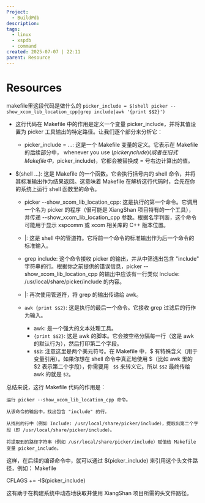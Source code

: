 ```yaml
---
Project:
  - BuildPdb
description:
tags:
  - linux
  - xspdb
  - command
created: 2025-07-07 | 22:11
parent: Resource
---
```

# Resources
makefile里这段代码是做什么的
`picker_include = $(shell picker --show_xcom_lib_location_cpp|grep include|awk '{print $$2}')`

- 这行代码在 Makefile 中的作用是定义一个变量 picker_include，并将其值设置为 picker 工具输出的特定路径。让我们逐个部分来分析它：
	- picker_include = ...: 这是一个 Makefile 变量的定义。它表示在 Makefile 的后续部分中， whenever you use $(picker_include) (或者在旧式 Makefile 中，$picker_include)，它都会被替换成 = 号右边计算出的值。
- $(shell ...): 这是 Makefile 的一个函数。它会执行括号内的 shell 命令，并将其标准输出作为结果返回。这意味着 Makefile 在解析这行代码时，会先在你的系统上运行 shell 函数里的命令。

	- picker --show_xcom_lib_location_cpp: 这是执行的第一个命令。它调用一个名为 picker 的程序（很可能是 XiangShan 项目特有的一个工具），并传递 --show_xcom_lib_location_cpp 参数。根据名字判断，这个命令可能用于显示 xspcomm 或 xcom 相关库的 C++ 版本位置。

	- |: 这是 shell 中的管道符。它将前一个命令的标准输出作为后一个命令的标准输入。

	- grep include: 这个命令接收 picker 的输出，并从中筛选出包含 "include" 字符串的行。根据你之前提供的错误信息，picker --show_xcom_lib_location_cpp 的输出中应该有一行类似 Include: /usr/local/share/picker/include 的内容。

	- |: 再次使用管道符，将 grep 的输出传递给 awk。

	- `awk {print $$2}`: 这是执行的最后一个命令。它接收 grep 过滤后的行作为输入。
		- awk: 是一个强大的文本处理工具。
        - `{print $$2}`: 这是 awk 的脚本。它会按空格分隔每一行（这是 awk 的默认行为），然后打印第二个字段。
        - `$$2`: 注意这里是两个美元符号。在 Makefile 中，$ 有特殊含义（用于变量引用）。如果你想在 shell 命令中真正地使用 $（比如 awk 里的 $2 表示第二个字段），你需要用 ` $$` 来转义它。所以 `$$2` 最终传给 awk 的就是 `$2`。

总结来说，这行 Makefile 代码的作用是：

    运行 picker --show_xcom_lib_location_cpp 命令。

    从该命令的输出中，找出包含 "include" 的行。

    从找到的行中（例如 Include: /usr/local/share/picker/include），提取出第二个字段（即 /usr/local/share/picker/include）。

    将提取到的路径字符串（例如 /usr/local/share/picker/include）赋值给 Makefile 变量 picker_include。

这样，在后续的编译命令中，就可以通过 $(picker_include) 来引用这个头文件路径，例如：
Makefile

CFLAGS += -I$(picker_include)

这有助于在构建系统中动态地获取并使用 XiangShan 项目所需的头文件路径。